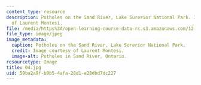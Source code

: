 ```yaml
---
content_type: resource
description: Potholes on the Sand River, Lake Surerior National Park. Images courtesy
  of Laurent Montesi.
file: /media/https%3A/open-learning-course-data-rc.s3.amazonaws.com/12-753-geodynamics-seminar-spring-2005/59ba2a9fb9b54afa28d1e28dbd7dc227_04.jpg
file_type: image/jpeg
image_metadata:
  caption: Potholes on the Sand River, Lake Surerior National Park.
  credit: Image courtesy of Laurent Montesi.
  image-alt: Potholes in Sand River, Ontario.
resourcetype: Image
title: 04.jpg
uid: 59ba2a9f-b9b5-4afa-28d1-e28dbd7dc227
---
```


